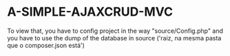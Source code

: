 # A-SIMPLE-AJAXCRUD-MVC

To view that, you have to config project in the way "source/Config.php" and you have to use the dump of the database in source ('raiz, na mesma pasta que o composer.json está')
